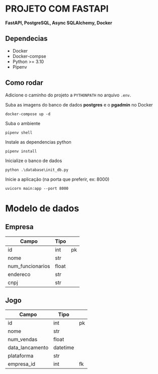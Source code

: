 # PROJETO COM FASTAPI

**FastAPI, PostgreSQL, Async SQLAlchemy, Docker**

## Dependecias

- Docker
- Docker-compse
- Python >= 3.10
- Pipenv

## Como rodar

Adicione o caminho do projeto a `PYTHONPATH` no arquivo `.env`.

Suba as imagens do banco de dados **postgres** e o **pgadmin** no Docker

```shell
docker-compose up -d
```

Suba o ambiente

```shell
pipenv shell
```

Instale as dependencias python

```shell
pipenv install
```

Inicialize o banco de dados

```shell
python .\database\init_db.py
```

Inicie a aplicação (na porta que preferir, ex: 8000)

```shell
uvicorn main:app --port 8000
```

# Modelo de dados

## Empresa

| Campo            | Tipo  |     |
| ---------------- | ----- | --- |
| id               | int   | pk  |
| nome             | str   |     |
| num_funcionarios | float |     |
| endereco         | str   |     |
| cnpj             | str   |     |

## Jogo

| Campo           | Tipo     |     |
| --------------- | -------- | --- |
| id              | int      | pk  |
| nome            | str      |     |
| num_vendas      | float    |     |
| data_lancamento | datetime |     |
| plataforma      | str      |     |
| empresa_id      | int      | fk  |

